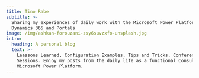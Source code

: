 ```yaml
---
title: Tino Rabe
subtitle: >-
  Sharing my experiences of daily work with the Microsoft Power Platform,
  Dynamics 365 and Portals
image: /img/ashkan-forouzani-zsy6suvzxfo-unsplash.jpg
intro:
  heading: A personal blog
  text: >-
    Leassons Learned, Configuration Examples, Tips and Tricks, Conference
    Sessions. Enjoy my posts from the daily life as a functional Consultant in the
    Microsoft Power Platform.
---
```



